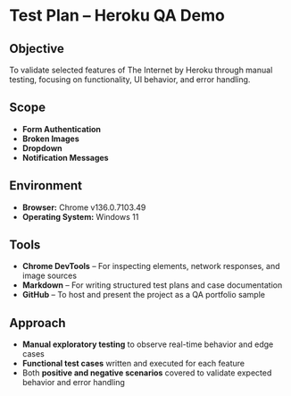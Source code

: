 # Test Plan – Heroku QA Demo

## Objective
To validate selected features of The Internet by Heroku through manual testing, focusing on functionality, UI behavior, and error handling.

## Scope
- **Form Authentication**
- **Broken Images**
- **Dropdown**
- **Notification Messages**

## Environment
- **Browser:** Chrome v136.0.7103.49  
- **Operating System:** Windows 11

## Tools
- **Chrome DevTools** – For inspecting elements, network responses, and image sources
- **Markdown** – For writing structured test plans and case documentation
- **GitHub** – To host and present the project as a QA portfolio sample

## Approach
- **Manual exploratory testing** to observe real-time behavior and edge cases  
- **Functional test cases** written and executed for each feature  
- Both **positive and negative scenarios** covered to validate expected behavior and error handling 